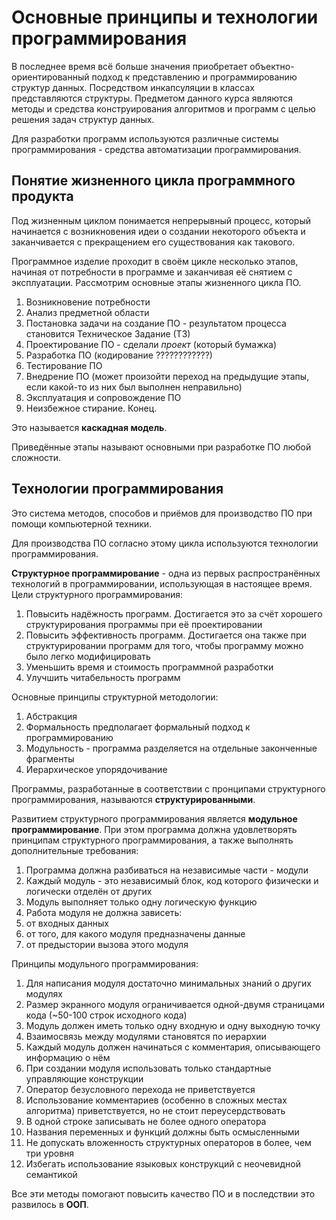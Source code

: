 # Основные принципы и технологии программирования

В последнее время всё больше значения приобретает объектно-ориентированный подход к представлению и программированию структур данных. Посредством инкапсуляции в классах
представляются структуры. Предметом данного курса являются методы и средства конструирования алгоритмов и программ с целью решения задач структур данных.

Для разработки программ используются различные системы программирования - средства автоматизации программирования.

## Понятие жизненного цикла программного продукта

Под жизненным циклом понимается непрерывный процесс, который начинается с возникновения идеи о создании некоторого объекта и заканчивается с прекращением его существования
как такового.

Программное изделие проходит в своём цикле несколько этапов, начиная от потребности в программе и заканчивая её снятием с эксплуатации. Рассмотрим основные этапы жизненного
цикла ПО.

 1. Возникновение потребности
 2. Анализ предметной области
 3. Постановка задачи на создание ПО - результатом процесса становится Техническое Задание (ТЗ)
 4. Проектирование ПО - сделали *проект* (который бумажка)
 5. Разработка ПО (кодирование ????????????)
 6. Тестирование ПО
 7. Внедрение ПО (может произойти переход на предыдущие этапы, если какой-то из них был выполнен неправильно)
 8. Эксплуатация и сопровождение ПО
 9. Неизбежное стирание. Конец.

Это называется **каскадная модель**.

Приведённые этапы называют основными при разработке ПО любой сложности.

## Технологии программирования

Это система методов, способов и приёмов для производство ПО при помощи компьютерной техники.

Для производства ПО согласно этому цикла используются технологии программирования.

**Структурное программирование** - одна из первых распространённых технологий в программировании, использующая в настоящее время. Цели структурного программирования:

 1. Повысить надёжность программ. Достигается это за счёт хорошего структурирования программы при её проектировании
 2. Повысить эффективность программ. Достигается она также при структурировании программ для того, чтобы программу можно было легко модифицировать
 3. Уменьшить время и стоимость программной разработки
 4. Улучшить читабельность программ

Основные принципы структурной методологии:

 1. Абстракция
 2. Формальность предполагает формальный подход к программированию
 3. Модульность - программа разделяется на отдельные законченные фрагменты
 4. Иерархическое упорядочивание

Программы, разработанные в соответствии с пронципами структурного программирования, называются **структурированными**.

Развитием структурного программирования является **модульное программирование**. При этом программа должна удовлетворять принципам структурного программирования, а также
выполнять дополнительные требования:

 1. Программа должна разбиваться на независимые части - модули
 2. Каждый модуль - это независимый блок, код которого физически и логически отделён от других
 3. Модуль выполняет только одну логическую функцию
 4. Работа модуля не должна зависеть:
  1. от входных данных
  2. от того, для какого модуля предназначены данные
  3. от предыстории вызова этого модуля

Принципы модульного программирования:

 1. Для написания модуля достаточно минимальных знаний о других модулях
 2. Размер экранного модуля ограничивается одной-двумя страницами кода (~50-100 строк исходного кода)
 3. Модуль должен иметь только одну входную и одну выходную точку
 4. Взаимосвязь между модулями становятся по иерархии
 5. Каждый модуль должен начинаться с комментария, описывающего информацию о нём
 6. При создании модуля использовать только стандартные управляющие конструкции
 7. Оператор безусловного перехода не приветствуется
 8. Использование комментариев (особенно в сложных местах алгоритма) приветствуется, но не стоит переусердствовать
 9. В одной строке записывать не более одного оператора
 10. Названия переменных и функций должны быть осмысленными
 11. Не допускать вложенность структурных операторов в более, чем три уровня
 12. Избегать использование языковых конструкций с неочевидной семантикой

Все эти методы помогают повысить качество ПО и в последствии это развилось в **ООП**.
